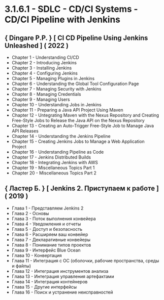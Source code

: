 # 3.1.6.1 - SDLC - CD/CI Systems - CD/CI Pipeline with Jenkins

## { Dingare P.P. } [ CI CD Pipeline Using Jenkins Unleashed ] ( 2022 )

- Chapter 1 - Understanding CI/CD
- Chapter 2 - Introducing Jenkins
- Chapter 3 - Installing Jenkins
- Chapter 4 - Configuring Jenkins
- Chapter 5 - Managing Plugins in Jenkins
- Chapter 6 - Understanding the Global Tool Configuration Page
- Chapter 7 - Managing Security with Jenkins
- Chapter 8 - Managing Credentials
- Chapter 9 - Managing Users
- Chapter 10 - Understanding Jobs in Jenkins
- Chapter 11 - Preparing a Java API Project Using Maven
- Chapter 12 - Untegrating Maven with the Nexus Repository and Creating Free-Style Jobs to Release the Java API on the Nexus Repository
- Chapter 13 - Creating an Auto-Trigger Free-Style Job to Manage Java API Releases
- Chapter 14 - Understanding the Jenkins Pipeline
- Chapter 15 - Creating Jenkins Jobs to Manage a Web Application Project
- Chapter 16 - Understanding Pipeline as Code
- Chapter 17 - Jenkins Distributed Builds
- Chapter 18 - Integrating Jenkins with AWS
- Chapter 19 - Miscellaneous Topics Part 1
- Chapter 20 - Miscellaneous Topics Part 2

## { Ластер Б. } [ Jenkins 2. Приступаем к работе ] ( 2019 )

- Глава 1 - Представляем Jenkins 2
- Глава 2 - Основы
- Глава 3 - Поток выполнения конвейера
- Глава 4 - Уведомления и отчеты
- Глава 5 - Доступ и безопасность
- Глава 6 - Расширяем ваш конвейер
- Глава 7 - Декларативные конвейеры
- Глава 8 - Понимание типов проектов
- Глава 9 - Интерфейс Blue Ocean
- Глава 10 - Конвертация
- Глава 11 - Интеграция с ОС (оболочки, рабочие пространства, среды и файлы)
- Глава 12 - Интеграция инструментов анализа
- Глава 13 - Интеграция управления артефактами
- Глава 14 - Интеграция контейнеров
- Глава 15 - Другие интерфейсы
- Глава 16 - Поиск и устранение неисправностей
